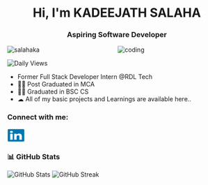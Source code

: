 
<h1 align="center" text-color= "white"><b>Hi, I'm KADEEJATH SALAHA</b></h1>
<h3 align="center">Aspiring Software Developer</h3>

<img align="right" alt="coding" width="250" src="https://cdn.dribbble.com/users/416610/screenshots/4801105/coding_desk_flat_vector_ui_ux_design_illustration_motion_animation_gif2.gif">

<p align="left"> <img src="https://komarev.com/ghpvc/?username=salahaka&label=Profile%20views&color=0e75b6&style=flat" alt="salahaka" /> </p>
<p><img src="https://api.visitorbadge.io/api/daily?path=salahaka&label=%20&countColor=%230e75b6" alt="Daily Views" /></p>

-  Former Full Stack Developer Intern @RDL Tech
- 👩‍🎓 Post Graduated in MCA
- 👩‍🎓 Graduated in BSC CS
- ☁ All of my basic projects and Learnings are available here..

<h3 align="left">Connect with me:</h3>
<p align="left">

<a href="https://www.linkedin.com/in/salahaka/" target="_blank" rel="noreferrer">
  <img align="center" src="https://raw.githubusercontent.com/devicons/devicon/master/icons/linkedin/linkedin-original.svg" alt="LinkedIn Profile" height="30" width="40" />
</a>
<!-- <a href="https://stackoverflow.com/users/https://stackoverflow.com/users/20411880/salahaka" target="blank"> -->
<!--   <img align="center" src="https://raw.githubusercontent.com/rahuldkjain/github-profile-readme-generator/master/src/images/icons/Social/stack-overflow.svg" alt="https://stackoverflow.com/users/20411880/code-study4" height="30" width="40" /></a> -->


<!--<a href="https://instagram.com/__s_a_l_a_h_a__" target="blank"><img align="center" src="https://raw.githubusercontent.com/rahuldkjain/github-profile-readme-generator/master/src/images/icons/Social/instagram.svg" alt="__s_a_l_a_h_a__" height="30" width="40" /> --> 
<!--</a>  <a href="codestudy475@gmail.com" target="blank">
  <img align="center" src="https://img.icons8.com/ios-filled/50/ffffff/mail.png" alt="Mail" height="30" width="40" />
</a>-->
<!--<a href="https://www.chess.com/member/salaha_07" target="blank"> <img align="center" src="https://www.chess.com/home" alt="chess" height="30" width="40" /></a> -->
</p>
<!-- <a href="https://www.linkedin.com/in/salahaka/" target="_blank">
  <img align="center" src="https://raw.githubusercontent.com/rahuldkjain/github-profile-readme-generator/master/src/images/icons/Social/linkedin.svg" alt="LinkedIn Profile" height="30" width="40" />
</a> -->
<!-- <a href="https://kaggle.com/kadeejathsalaha" target="blank"><img align="center" src="https://raw.githubusercontent.com/rahuldkjain/github-profile-readme-generator/master/src/images/icons/Social/kaggle.svg" alt="kadeejathsalaha" height="30" width="40" /></a> -->

<!--
<h3 align="left">Languages and Tools:</h3>

<p align="left"> 
<a href="https://www.w3.org/html/" target="_blank" rel="noreferrer"> <img src="https://raw.githubusercontent.com/devicons/devicon/master/icons/html5/html5-original-wordmark.svg" alt="html5" width="40" height="40"/> </a><a href="https://www.w3schools.com/css/" target="_blank" rel="noreferrer"> <img src="https://raw.githubusercontent.com/devicons/devicon/master/icons/css3/css3-original-wordmark.svg" alt="css3" width="40" height="40"/> </a><a href="https://getbootstrap.com" target="_blank" rel="noreferrer"> <img src="https://raw.githubusercontent.com/devicons/devicon/master/icons/bootstrap/bootstrap-plain-wordmark.svg" alt="bootstrap" width="40" height="40"/> </a><a href="https://mui.com/" target="_blank" rel="noreferrer"> 
  <img src="https://raw.githubusercontent.com/devicons/devicon/master/icons/materialui/materialui-original.svg" alt="material-ui" width="40" height="40"/> 
</a>
<a href="https://developer.mozilla.org/en-US/docs/Web/JavaScript" target="_blank" rel="noreferrer"> <img src="https://raw.githubusercontent.com/devicons/devicon/master/icons/javascript/javascript-original.svg" alt="javascript" width="40" height="40"/> </a> <a href="https://reactjs.org/" target="_blank" rel="noreferrer">
<img src="https://raw.githubusercontent.com/devicons/devicon/master/icons/react/react-original.svg" alt="React" width="40" height="40"/></a><a href="https://nodejs.org" target="_blank" rel="noreferrer"> <img src="https://raw.githubusercontent.com/devicons/devicon/master/icons/nodejs/nodejs-original-wordmark.svg" alt="nodejs" width="40" height="40"/> </a><a href="https://expressjs.com" target="_blank" rel="noreferrer"> <img src="https://raw.githubusercontent.com/devicons/devicon/master/icons/express/express-original-wordmark.svg" alt="express" width="40" height="40"/> </a><a href="https://www.postman.com/" target="_blank" rel="noreferrer"> 
  <img src="https://www.vectorlogo.zone/logos/getpostman/getpostman-icon.svg" alt="postman" width="40" height="40"/> 
</a>
<a href="https://www.mysql.com/" target="_blank" rel="noreferrer"> <img src="https://raw.githubusercontent.com/devicons/devicon/master/icons/mysql/mysql-original-wordmark.svg" alt="mysql" width="40" height="40"/> </a><a href="https://www.mongodb.com/" target="_blank" rel="noreferrer"> <img src="https://raw.githubusercontent.com/devicons/devicon/master/icons/mongodb/mongodb-original-wordmark.svg" alt="mongodb" width="40" height="40"/> </a> <a href="https://git-scm.com/" target="_blank" rel="noreferrer"> <img src="https://www.vectorlogo.zone/logos/git-scm/git-scm-icon.svg" alt="git" width="40" height="40"/> </a><a href="https://www.cprogramming.com/" target="_blank" rel="noreferrer"> <img src="https://raw.githubusercontent.com/devicons/devicon/master/icons/c/c-original.svg" alt="c" width="40" height="40"/> </a> <a href="https://www.w3schools.com/cpp/" target="_blank" rel="noreferrer"> <img src="https://raw.githubusercontent.com/devicons/devicon/master/icons/cplusplus/cplusplus-original.svg" alt="cplusplus" width="40" height="40"/> </a><a href="https://developer.android.com" target="_blank" rel="noreferrer"> <img src="https://raw.githubusercontent.com/devicons/devicon/master/icons/android/android-original-wordmark.svg" alt="android" width="40" height="40"/> </a><a href="https://www.java.com" target="_blank" rel="noreferrer"> <img src="https://raw.githubusercontent.com/devicons/devicon/master/icons/java/java-original.svg" alt="java" width="40" height="40"/> </a><a href="https://www.djangoproject.com/" target="_blank" rel="noreferrer"> <img src="https://cdn.worldvectorlogo.com/logos/django.svg" alt="django" width="40" height="40"/>  <a href="https://www.python.org" target="_blank" rel="noreferrer"> <img src="https://raw.githubusercontent.com/devicons/devicon/master/icons/python/python-original.svg" alt="python" width="40" height="40"/> </a><a href="https://www.w3schools.com/cs/" target="_blank" rel="noreferrer"> 

-->

</p>




<!-- <a href="https://aws.amazon.com" target="_blank" rel="noreferrer"> <img src="https://raw.githubusercontent.com/devicons/devicon/master/icons/amazonwebservices/amazonwebservices-original-wordmark.svg" alt="aws" width="40" height="40"/> </a> -->

<!--   <a href="https://flask.palletsprojects.com/" target="_blank" rel="noreferrer"> <img src="https://www.vectorlogo.zone/logos/pocoo_flask/pocoo_flask-icon.svg" alt="flask" width="40" height="40"/> </a>  -->
<!--     <a href="https://www.oracle.com/" target="_blank" rel="noreferrer"> 
<img src="https://raw.githubusercontent.com/devicons/devicon/master/icons/oracle/oracle-original.svg" alt="oracle" width="40" height="40"/> </a> -->
<!--<a href="https://www.sqlite.org/" target="_blank" rel="noreferrer"> <img src="https://www.vectorlogo.zone/logos/sqlite/sqlite-icon.svg" alt="sqlite" width="40" height="40"/> </a> --> 
<!-- -->
<!-- <p><img align="left" src="https://github-readme-stats.vercel.app/api/top-langs?username=salahaka&show_icons=true&locale=en&layout=compact" alt="salahaka" /></p>-->

<!--<p>&nbsp;<img align="center" src="https://github-readme-stats.vercel.app/api?username=salahaka&show_icons=true&locale=en" alt="salahaka" /></p> -->

<!--<p>&nbsp;<img align="center" src="https://github-readme-stats.vercel.app/api?username=salahaka&show_icons=true&locale=en" alt="salahaka" /></p>-->
### 📊 GitHub Stats
<p align="left">
  <img src="https://github-readme-stats.vercel.app/api?username=salahaka&show_icons=true&theme=radical" alt="GitHub Stats" />
  <img src="https://github-readme-streak-stats.herokuapp.com/?user=salahaka&theme=radical&hide_longest_streak=true" alt="GitHub Streak" />
</p>


<!--
<p><img align="center" src="https://github-readme-streak-stats.herokuapp.com/?user=salahaka" alt="salahaka" /></p> 
-->



